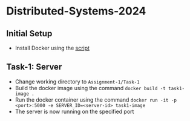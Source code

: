# Distributed-Systems-2024

## Initial Setup

- Install Docker using the [script](./docker_install.sh)

## Task-1: Server

- Change working directory to `Assignment-1/Task-1`
- Build the docker image using the command `docker build -t task1-image .`
- Run the docker container using the command `docker run -it -p <port>:5000 -e SERVER_ID=<server-id> task1-image`
- The server is now running on the specified port
